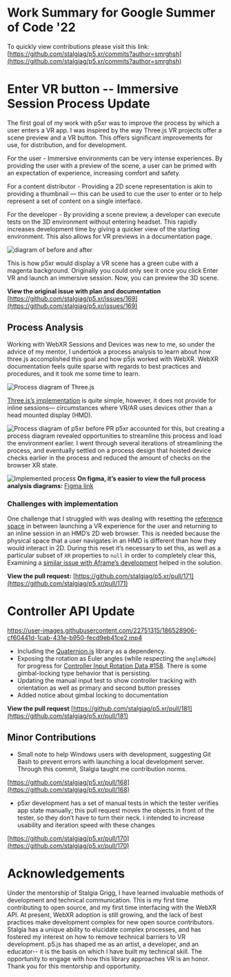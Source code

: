 # Work Summary for Google Summer of Code '22
To quickly view contributions please visit this link:
[https://github.com/stalgiag/p5.xr/commits?author=smrghsh](https://github.com/stalgiag/p5.xr/commits?author=smrghsh)


# Enter VR button -- Immersive Session Process Update
The first goal of my work with p5xr was to improve the process by which a user enters a VR app. I was inspired by the way Three.js VR projects offer a scene preview and a VR button. This offers significant improvements for use, for distribution, and for development.

For the user - Immersive environments can be very intense experiences. By providing the user with a preview of the scene, a user can be primed with an expectation of experience, increasing comfort and safety.

For a content distributor - Providing a 2D scene representation is akin to providing a thumbnail — this can be used to cue the user to enter or to help represent a set of content on a single interface.

For the developer - By providing a scene preview, a developer can execute tests on the 3D environment without entering headset. This rapidly increases development time by giving a quicker view of the starting environment. This also allows for VR previews in a documentation page.

![diagram of before and after](https://user-images.githubusercontent.com/22751315/179292673-63ed9c21-05af-448d-8a64-17f46f698206.png)

This is how p5xr would display a VR scene has a green cube with a magenta background. Originally you could only see it once you click Enter VR and launch an immersive session. Now, you can preview the 3D scene.

**View the original issue with plan and documentation**
[https://github.com/stalgiag/p5.xr/issues/169](https://github.com/stalgiag/p5.xr/issues/169)

## Process Analysis
Working with WebXR Sessions and Devices was new to me, so under the advice of my mentor, I undertook a process analysis to learn about how three.js accomplished this goal and how p5js worked with WebXR. WebXR documentation feels quite sparse with regards to best practices and procedures, and it took me some time to learn.

![Process diagram of Three.js](https://user-images.githubusercontent.com/22751315/179166072-0982e2b6-8fb3-4305-9727-c48f39cd6ad9.png)

[Three.js’s implementation](https://github.com/mrdoob/three.js/blob/master/examples/jsm/webxr/VRButton.js) is quite simple, however, it does not provide for inline sessions— circumstances where VR/AR uses devices other than a head mounted display (HMD).

![Process diagram of p5xr before PR](https://user-images.githubusercontent.com/22751315/179165850-8cf8d7b9-fcfc-433f-be3c-2b2d1afb517e.png)
p5xr accounted for this, but creating a process diagram revealed opportunities to streamline this process and load the environment earlier. I went through several iterations of streamlining the process, and eventually settled on a process design that hoisted device checks earlier in the process and reduced the amount of checks on the browser XR state.

![Implemented process](https://user-images.githubusercontent.com/22751315/189506616-2aadef57-ade0-4e12-b34c-5aace04710e0.png)
**On figma, it’s easier to view the full process analysis diagrams:**
[Figma link](https://www.figma.com/file/MO8ffPGo90uwwua4qqyT4W/three.js-vs-p5xr-vs-new-p5xr-XR-launcher?node-id=0%3A1)

### Challenges with implementation
One challenge that I struggled with was dealing with resetting the [reference space](https://immersive-web.github.io/webxr/spatial-tracking-explainer.html) in between launching a VR experience for the user and returning to an inline session in an HMD’s 2D web browser. This is needed because the physical space that a user navigates in an HMD is different than how they would interact in 2D. During this reset it’s necessary to set this, as well as a particular subset of  `XR` properties to `null` in order to completely clear this, Examining a [similar issue with Aframe’s development](https://github.com/aframevr/aframe/issues/4406) helped in the solution. 

**View the pull request:**
[https://github.com/stalgiag/p5.xr/pull/171](https://github.com/stalgiag/p5.xr/pull/171)

# Controller API Update
https://user-images.githubusercontent.com/22751315/186528906-cf60441d-1cab-431e-b950-fecd9eb41ce2.mp4

- Including the [Quaternion.js](https://github.com/infusion/Quaternion.js/) library as a dependency.
- Exposing the rotation as Euler angles (while respecting the `angleMode`) for progress for [Controller Input Rotation Data #158](https://github.com/stalgiag/p5.xr/issues/158). There is some gimbal-locking type behavior that is persisting.
- Updating the manual input test to show controller tracking with orientation as well as primary and second button presses
- Added notice about gimbal locking to documentation

**View the pull request**
[https://github.com/stalgiag/p5.xr/pull/181](https://github.com/stalgiag/p5.xr/pull/181)


## Minor Contributions
- Small note to help Windows users with development, suggesting Git Bash to prevent errors with launching a local development server. Through this commit, Stalgia taught me contribution norms.

[https://github.com/stalgiag/p5.xr/pull/168](https://github.com/stalgiag/p5.xr/pull/168)

- p5xr development has a set of manual tests in which the tester verifies app state manually; this pull request moves the objects in front of the tester, so they don’t have to turn their neck. I intended to increase usability and iteration speed with these changes

[https://github.com/stalgiag/p5.xr/pull/170](https://github.com/stalgiag/p5.xr/pull/170)


# Acknowledgements
Under the mentorship of Stalgia Grigg, I have learned invaluable methods of development and technical communication. This is my first time contributing to open source, and my first time interfacing with the WebXR API. At present, WebXR adoption is still growing, and the lack of best practices make development complex for new open source contributors. Stalgia has a unique ability to elucidate complex processes, and has fostered my interest on how to remove technical barriers to VR development. p5.js has shaped me as an artist, a developer, and an educator-- it is the basis on which I have built my technical skill. The opportunity to engage with how this library approaches VR is an honor. Thank you for this mentorship and opportunity.


